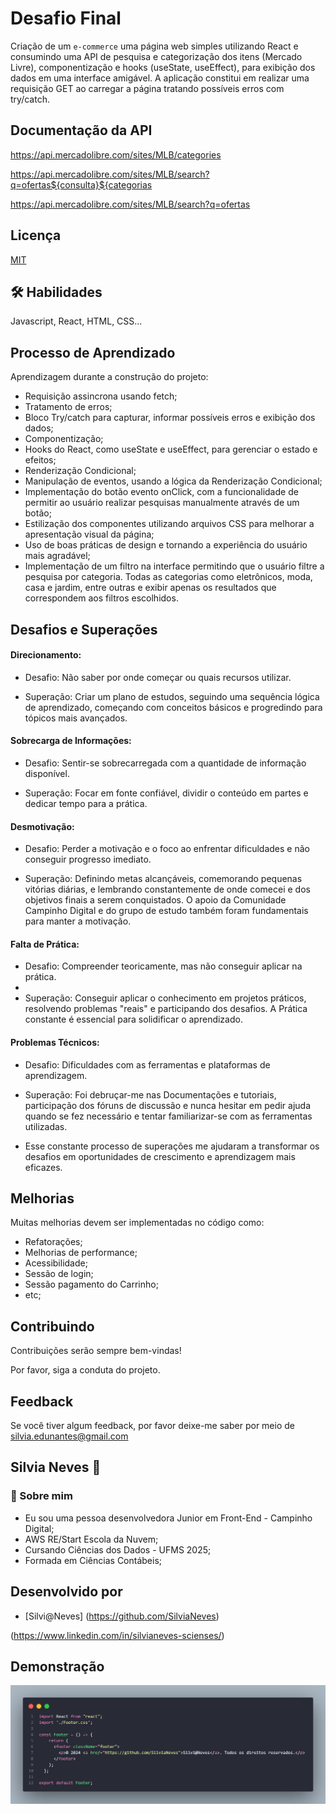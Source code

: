 # Desafio Final

Criação de um `e-commerce` uma página web simples utilizando React e 
consumindo uma API de pesquisa e categorização dos itens (Mercado Livre), 
componentização e hooks (useState, useEffect), para exibição dos dados  em 
uma interface amigável. A aplicação constitui em realizar uma requisição GET 
ao carregar a página tratando possíveis erros com try/catch.

## Documentação da API

https://api.mercadolibre.com/sites/MLB/categories

https://api.mercadolibre.com/sites/MLB/search?q=ofertas${consulta}${categorias 

https://api.mercadolibre.com/sites/MLB/search?q=ofertas

## Licença

[MIT](https://choosealicense.com/licenses/mit/)

## 🛠 Habilidades

Javascript, React, HTML, CSS...

## Processo de Aprendizado

Aprendizagem durante a  construção do projeto: 

- Requisição assincrona usando fetch;
- Tratamento de erros;
- Bloco Try/catch para capturar, informar  possíveis erros e exibição dos dados;
- Componentização;
- Hooks do React, como useState e useEffect,  para gerenciar o estado e efeitos;
- Renderização Condicional;
- Manipulação de eventos, usando a lógica da Renderização Condicional;
- Implementação do botão evento onClick, com  a funcionalidade de permitir ao usuário realizar pesquisas manualmente através de um botão;
- Estilização dos componentes utilizando arquivos CSS para melhorar a apresentação visual da página;
- Uso de boas práticas de design e tornando a experiência do usuário mais agradável;
- Implementação de um filtro na interface permitindo que o usuário filtre a pesquisa por categoria. Todas as categorias como eletrônicos, moda, casa e jardim, entre outras e exibir apenas os resultados que correspondem aos filtros escolhidos.

## Desafios  e  Superações

#### Direcionamento:

- Desafio: Não saber por onde começar ou quais recursos utilizar.

- Superação: Criar um plano de estudos, seguindo uma sequência lógica de aprendizado, começando com conceitos básicos e progredindo para tópicos mais avançados.

#### Sobrecarga de Informações:

- Desafio: Sentir-se sobrecarregada com a quantidade de informação disponível.
  
- Superação: Focar em  fonte confiável, dividir o conteúdo em partes  e dedicar tempo para a prática.

#### Desmotivação:

- Desafio: Perder a motivação e o foco ao enfrentar dificuldades e não conseguir progresso imediato.

- Superação: Definindo metas alcançáveis, comemorando pequenas vitórias diárias, e lembrando constantemente de onde comecei e dos objetivos finais a serem conquistados. O apoio da Comunidade Campinho Digital e do grupo de estudo também foram fundamentais para manter a motivação.
  
#### Falta de Prática:

- Desafio: Compreender teoricamente, mas não conseguir aplicar na prática.
- 
- Superação: Conseguir aplicar o conhecimento em projetos práticos, resolvendo problemas "reais" e participando dos desafios. A Prática constante é essencial para solidificar o aprendizado.
  
#### Problemas Técnicos:

- Desafio: Dificuldades com as ferramentas e plataformas de aprendizagem.

- Superação: Foi debruçar-me nas Documentações e tutoriais, participação dos fóruns de discussão e  nunca hesitar em pedir ajuda quando se fez necessário e tentar  familiarizar-se  com as ferramentas utilizadas.

- Esse constante processo de superações me ajudaram a transformar os desafios em oportunidades de crescimento e aprendizagem mais eficazes.

## Melhorias

Muitas melhorias devem ser implementadas no  código como:
- Refatorações;
- Melhorias de performance;
- Acessibilidade;
- Sessão de login;
- Sessão pagamento do Carrinho;
- etc;

## Contribuindo

Contribuições serão sempre bem-vindas!


Por favor, siga a conduta  do projeto.


## Feedback

Se você tiver algum feedback, por favor  deixe-me saber por meio de silvia.edunantes@gmail.com


## Silvia Neves 👋


### 🚀 Sobre mim

- Eu sou uma pessoa desenvolvedora Junior em Front-End - Campinho Digital;
- AWS RE/Start Escola da Nuvem;
- Cursando Ciências dos Dados - UFMS 2025;
- Formada em Ciências Contábeis;

## Desenvolvido por

- [Silvi@Neves]
(https://github.com/SilviaNeves)

(https://www.linkedin.com/in/silvianeves-scienses/)


## Demonstração

![codigo](./src/assets/code.png)


